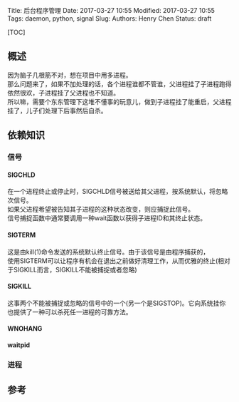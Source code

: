 Title: 后台程序管理
Date: 2017-03-27 10:55
Modified: 2017-03-27 10:55
Tags: daemon, python, signal
Slug: 
Authors: Henry Chen
Status: draft


[TOC]

## 概述
因为脑子几根筋不对，想在项目中用多进程。  
那么问题来了，如果不加处理的话，各个进程谁都不管谁，父进程挂了子进程跑得依然很欢，子进程挂了父进程也不知道。  
所以嘛，需要个东东管理下这堆不懂事的玩意儿，做到子进程挂了能重启，父进程挂了，儿子们处理下后事然后自杀。

## 依赖知识

### 信号

#### SIGCHLD
在一个进程终止或停止时，SIGCHLD信号被送给其父进程，按系统默认，将忽略次信号。  
如果父进程希望被告知其子进程的这种状态改变，则应捕捉此信号。  
信号捕捉函数中通常要调用一种wait函数以获得子进程ID和其终止状态。  

#### SIGTERM
这是由kill(1)命令发送的系统默认终止信号。由于该信号是由程序捕获的，  
使用SIGTERM可以让程序有机会在退出之前做好清理工作，从而优雅的终止(相对于SIGKILL而言，SIGKILL不能被捕捉或者忽略)

#### SIGKILL
这事两个不能被捕捉或忽略的信号中的一个(另一个是SIGSTOP)。它向系统挂你也提供了一种可以杀死任一进程的可靠方法。

#### WNOHANG
#### waitpid

### 进程

## 参考
